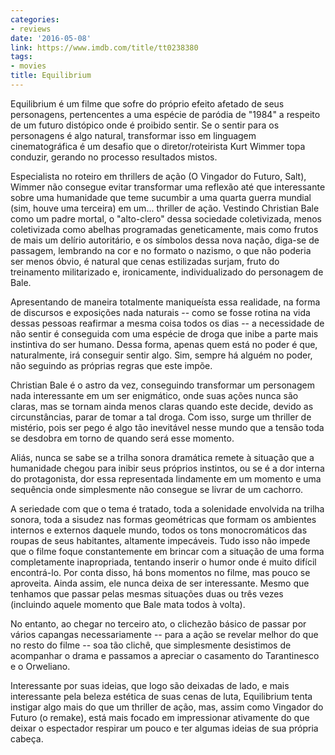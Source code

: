 ```yaml
---
categories:
- reviews
date: '2016-05-08'
link: https://www.imdb.com/title/tt0238380
tags:
- movies
title: Equilibrium
---
```


Equilibrium é um filme que sofre do próprio efeito afetado de seus personagens, pertencentes a uma espécie de paródia de "1984" a respeito de um futuro distópico onde é proibido sentir. Se o sentir para os personagens é algo natural, transformar isso em linguagem cinematográfica é um desafio que o diretor/roteirista Kurt Wimmer topa conduzir, gerando no processo resultados mistos.

Especialista no roteiro em thrillers de ação (O Vingador do Futuro, Salt), Wimmer não consegue evitar transformar uma reflexão até que interessante sobre uma humanidade que teme sucumbir a uma quarta guerra mundial (sim, houve uma terceira) em um... thriller de ação. Vestindo Christian Bale como um padre mortal, o "alto-clero" dessa sociedade coletivizada, menos coletivizada como abelhas programadas geneticamente, mais como frutos de mais um delírio autoritário, e os símbolos dessa nova nação, diga-se de passagem, lembrando na cor e no formato o nazismo, o que não poderia ser menos óbvio, é natural que cenas estilizadas surjam, fruto do treinamento militarizado e, ironicamente, individualizado do personagem de Bale.

Apresentando de maneira totalmente maniqueísta essa realidade, na forma de discursos e exposições nada naturais -- como se fosse rotina na vida dessas pessoas reafirmar a mesma coisa todos os dias -- a necessidade de não sentir é conseguida com uma espécie de droga que inibe a parte mais instintiva do ser humano. Dessa forma, apenas quem está no poder é que, naturalmente, irá conseguir sentir algo. Sim, sempre há alguém no poder, não seguindo as próprias regras que este impõe.

Christian Bale é o astro da vez, conseguindo transformar um personagem nada interessante em um ser enigmático, onde suas ações nunca são claras, mas se tornam ainda menos claras quando este decide, devido as circunstâncias, parar de tomar a tal droga. Com isso, surge um thriller de mistério, pois ser pego é algo tão inevitável nesse mundo que a tensão toda se desdobra em torno de quando será esse momento.

Aliás, nunca se sabe se a trilha sonora dramática remete à situação que a humanidade chegou para inibir seus próprios instintos, ou se é a dor interna do protagonista, dor essa representada lindamente em um momento e uma sequência onde simplesmente não consegue se livrar de um cachorro.

A seriedade com que o tema é tratado, toda a solenidade envolvida na trilha sonora, toda a sisudez nas formas geométricas que formam os ambientes internos e externos daquele mundo, todos os tons monocromáticos das roupas de seus habitantes, altamente impecáveis. Tudo isso não impede que o filme foque constantemente em brincar com a situação de uma forma completamente inapropriada, tentando inserir o humor onde é muito difícil encontrá-lo. Por conta disso, há bons momentos no filme, mas pouco se aproveita. Ainda assim, ele nunca deixa de ser interessante. Mesmo que tenhamos que passar pelas mesmas situações duas ou três vezes (incluindo aquele momento que Bale mata todos à volta).

No entanto, ao chegar no terceiro ato, o clichezão básico de passar por vários capangas necessariamente -- para a ação se revelar melhor do que no resto do filme -- soa tão clichê, que simplesmente desistimos de acompanhar o drama e passamos a apreciar o casamento do Tarantinesco e o Orweliano.

Interessante por suas ideias, que logo são deixadas de lado, e mais interessante pela beleza estética de suas cenas de luta, Equilibrium tenta instigar algo mais do que um thriller de ação, mas, assim como Vingador do Futuro (o remake), está mais focado em impressionar ativamente do que deixar o espectador respirar um pouco e ter algumas ideias de sua própria cabeça.